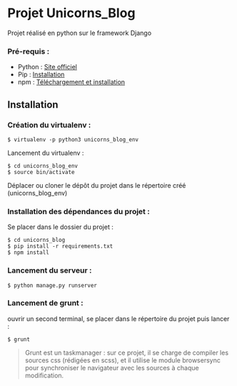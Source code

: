 # Projet Unicorns_Blog

Projet réalisé en python sur le framework Django

### Pré-requis : 
- Python : [Site officiel](https://www.python.org/downloads/)
- Pip : [Installation](https://pip.pypa.io/en/stable/installing/)
- npm : [Téléchargement et installation](https://www.npmjs.com/get-npm)

## Installation




### Création du virtualenv : 

    $ virtualenv -p python3 unicorns_blog_env

Lancement du virtualenv : 
   
	$ cd unicorns_blog_env
    $ source bin/activate
    
  Déplacer ou cloner le dépôt du projet dans le répertoire créé (unicorns_blog_env)
  
### Installation des dépendances du projet : 

Se placer dans le dossier du projet : 

    $ cd unicorns_blog
    $ pip install -r requirements.txt
    $ npm install
    
 ### Lancement du serveur : 

    $ python manage.py runserver

### Lancement de grunt : 

ouvrir un second terminal, se placer dans le répertoire du projet puis lancer : 

    $ grunt

> Grunt est un taskmanager : sur ce projet, il se charge de compiler les sources css (rédigées en scss), et il utilise le module browsersync pour synchroniser le navigateur avec les sources à chaque modification. 
